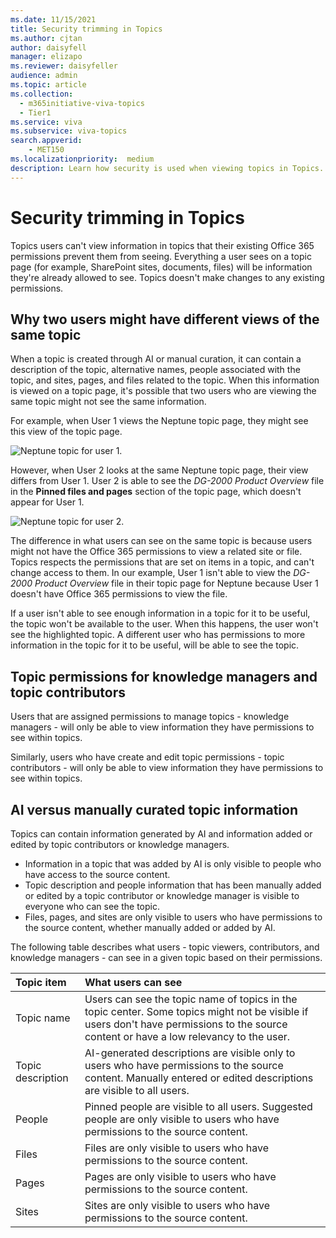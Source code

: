 ```yaml
---
ms.date: 11/15/2021
title: Security trimming in Topics
ms.author: cjtan
author: daisyfell
manager: elizapo
ms.reviewer: daisyfeller
audience: admin
ms.topic: article
ms.collection:
  - m365initiative-viva-topics
  - Tier1
ms.service: viva 
ms.subservice: viva-topics 
search.appverid:
    - MET150  
ms.localizationpriority:  medium
description: Learn how security is used when viewing topics in Topics.
---
```


# Security trimming in Topics

Topics users can't view information in topics that their existing Office 365 permissions prevent them from seeing. Everything a user sees on a topic page (for example, SharePoint sites, documents, files) will be information they're already allowed to see. Topics doesn't make changes to any existing permissions.

## Why two users might have different views of the same topic

When a topic is created through AI or manual curation, it can contain a description of the topic, alternative names, people associated with the topic, and sites, pages, and files related to the topic. When this information is viewed on a topic page, it's possible that two users who are viewing the same topic might not see the same information.
  
For example, when User 1 views the Neptune topic page, they might see this view of the topic page.

![Neptune topic for user 1.](../media/knowledge-management/user2-topic-view.png)

However, when User 2 looks at the same Neptune topic page, their view differs from User 1.  User 2 is able to see the *DG-2000 Product Overview* file in the **Pinned files and pages** section of the topic page, which doesn't appear for User 1.

![Neptune topic for user 2.](../media/knowledge-management/user1-topic-view.png)

The difference in what users can see on the same topic is because users might not have the Office 365 permissions to view a related site or file. Topics respects the permissions that are set on items in a topic, and can't change access to them. In our example, User 1 isn't able to view the *DG-2000 Product Overview* file in their topic page for Neptune because User 1 doesn't have Office 365 permissions to view the file.

If a user isn't able to see enough information in a topic for it to be useful, the topic won't be available to the user. When this happens, the user won't see the highlighted topic. A different user who has permissions to more information in the topic for it to be useful, will be able to see the topic.

## Topic permissions for knowledge managers and topic contributors

Users that are assigned permissions to manage topics - knowledge managers - will only be able to view information they have permissions to see within topics.

Similarly, users who have create and edit topic permissions - topic contributors - will only be able to view information they have permissions to see within topics.

## AI versus manually curated topic information

Topics can contain information generated by AI and information added or edited by topic contributors or knowledge managers.

- Information in a topic that was added by AI is only visible to people who have access to the source content.
- Topic description and people information that has been manually added or edited by a topic contributor or knowledge manager is visible to everyone who can see the topic.
- Files, pages, and sites are only visible to users who have permissions to the source content, whether manually added or added by AI.

The following table describes what users - topic viewers, contributors, and knowledge managers - can see in a given topic based on their permissions.

|Topic item|What users can see|
|:---------|:------------------|
|Topic name|Users can see the topic name of topics in the topic center. Some topics might not be visible if users don't have permissions to the source content or have a low relevancy to the user.|
|Topic description|AI-generated descriptions are visible only to users who have permissions to the source content. Manually entered or edited descriptions are visible to all users.|
|People|Pinned people are visible to all users. Suggested people are only visible to users who have permissions to the source content.|
|Files|Files are only visible to users who have permissions to the source content.|
|Pages|Pages are only visible to users who have permissions to the source content.|
|Sites|Sites are only visible to users who have permissions to the source content.|
